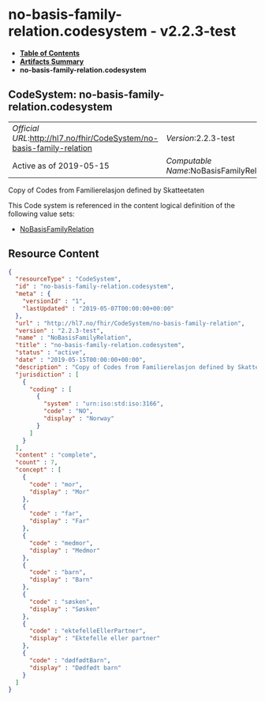 # no-basis-family-relation.codesystem - v2.2.3-test

* [**Table of Contents**](toc.md)
* [**Artifacts Summary**](artifacts.md)
* **no-basis-family-relation.codesystem**

## CodeSystem: no-basis-family-relation.codesystem 

| | |
| :--- | :--- |
| *Official URL*:http://hl7.no/fhir/CodeSystem/no-basis-family-relation | *Version*:2.2.3-test |
| Active as of 2019-05-15 | *Computable Name*:NoBasisFamilyRelation |

 
Copy of Codes from Familierelasjon defined by Skatteetaten 

 This Code system is referenced in the content logical definition of the following value sets: 

* [NoBasisFamilyRelation](ValueSet-no-basis-family-relation.valueset.md)



## Resource Content

```json
{
  "resourceType" : "CodeSystem",
  "id" : "no-basis-family-relation.codesystem",
  "meta" : {
    "versionId" : "1",
    "lastUpdated" : "2019-05-07T00:00:00+00:00"
  },
  "url" : "http://hl7.no/fhir/CodeSystem/no-basis-family-relation",
  "version" : "2.2.3-test",
  "name" : "NoBasisFamilyRelation",
  "title" : "no-basis-family-relation.codesystem",
  "status" : "active",
  "date" : "2019-05-15T00:00:00+00:00",
  "description" : "Copy of Codes from Familierelasjon defined by Skatteetaten",
  "jurisdiction" : [
    {
      "coding" : [
        {
          "system" : "urn:iso:std:iso:3166",
          "code" : "NO",
          "display" : "Norway"
        }
      ]
    }
  ],
  "content" : "complete",
  "count" : 7,
  "concept" : [
    {
      "code" : "mor",
      "display" : "Mor"
    },
    {
      "code" : "far",
      "display" : "Far"
    },
    {
      "code" : "medmor",
      "display" : "Medmor"
    },
    {
      "code" : "barn",
      "display" : "Barn"
    },
    {
      "code" : "søsken",
      "display" : "Søsken"
    },
    {
      "code" : "ektefelleEllerPartner",
      "display" : "Ektefelle eller partner"
    },
    {
      "code" : "dødfødtBarn",
      "display" : "Dødfødt barn"
    }
  ]
}

```
